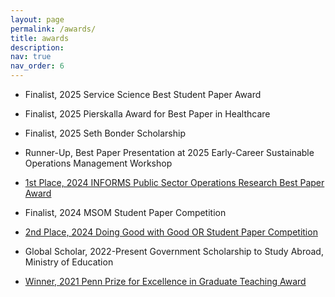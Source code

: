 ```yaml
---
layout: page
permalink: /awards/
title: awards
description: 
nav: true
nav_order: 6
---
```


<style>
  .award-title {
    margin-bottom: 0.5em;
  }

  ul li {
    margin-bottom: 1em;
  }
</style>

<ul>
  <li>Finalist, 2025 Service Science Best Student Paper Award</li>
  <li>Finalist, 2025 Pierskalla Award for Best Paper in Healthcare</li>
  <li>Finalist, 2025 Seth Bonder Scholarship</li>

  <li>Runner-Up, Best Paper Presentation at 2025 Early-Career Sustainable Operations Management Workshop</li>

  <li><a href="https://www.informs.org/Recognizing-Excellence/Community-Prizes/Public-and-Societal-Operations-Research/Public-Sector-Operations-Research-Best-Paper-Award">1st Place, 2024 INFORMS Public Sector Operations Research Best Paper Award</a></li>

  <li>Finalist, 2024 MSOM Student Paper Competition</li>

  <li><a href="https://www.informs.org/Recognizing-Excellence/INFORMS-Prizes/Doing-Good-with-Good-OR-Student-Paper-Competition">2nd Place, 2024 Doing Good with Good OR Student Paper Competition</a></li>

  <li>Global Scholar, 2022-Present Government Scholarship to Study Abroad, Ministry of Education</li>

  <li><a href="https://provost.upenn.edu/for-students/teaching-at-penn/teaching-awards/">Winner, 2021 Penn Prize for Excellence in Graduate Teaching Award</a></li>
</ul>
